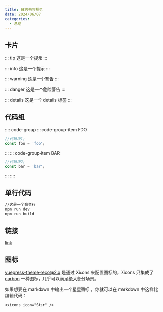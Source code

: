 ```yaml
---
title: 日志书写规范
date: 2024/06/07
categories:
  - 总结
---
```


## 卡片

::: tip
这是一个提示
:::

::: info
这是一个提示
:::

::: warning
这是一个警告
:::

::: danger
这是一个危险警告
:::

::: details
这是一个 details 标签
:::

## 代码组

:::: code-group
::: code-group-item FOO

```js
//代码块1;
const foo = 'foo';
```

:::
::: code-group-item BAR

```js
//代码块2;
const bar = 'bar';
```

:::
::::

## 单行代码

```bash
//这是一个命令行
npm run dev
npm run build
```

## 链接

[link](https://www.bilibili.com/video/BV1As411R7e3?from=search&seid=8836255303393949866)

## 图标

vuepress-theme-reco@2.x 是通过 Xicons 来配置图标的，Xicons 只集成了 [carbon](https://carbondesignsystem.com/guidelines/icons/library/) 一种图标，几乎可以满足绝大部分场景。

如果想要在 markdown 中输出一个星星图标 ，你就可以在 markdown 中这样比编辑代码：

```vue
<xicons icon="Star" />
```